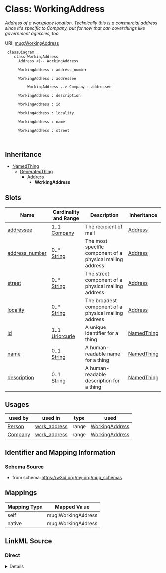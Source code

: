 # Class: WorkingAddress
_Address of a workplace location. Technically this is a commercial address since it's specific to Company, but for now that can cover things like government agencies, too._




URI: [mug:WorkingAddress](https://w3id.org/caufieldjh-in-space/mug_schemas/WorkingAddress)



```mermaid
 classDiagram
    class WorkingAddress
      Address <|-- WorkingAddress
      
      WorkingAddress : address_number
        
      WorkingAddress : addressee
        
          WorkingAddress ..> Company : addressee
        
      WorkingAddress : description
        
      WorkingAddress : id
        
      WorkingAddress : locality
        
      WorkingAddress : name
        
      WorkingAddress : street
        
      
```





## Inheritance
* [NamedThing](NamedThing.md)
    * [GeneratedThing](GeneratedThing.md)
        * [Address](Address.md)
            * **WorkingAddress**



## Slots

| Name | Cardinality and Range | Description | Inheritance |
| ---  | --- | --- | --- |
| [addressee](addressee.md) | 1..1 <br/> [Company](Company.md) | The recipient of mail | [Address](Address.md) |
| [address_number](address_number.md) | 0..* <br/> [String](String.md) | The most specific component of a physical mailing address | [Address](Address.md) |
| [street](street.md) | 0..* <br/> [String](String.md) | The street component of a physical mailing address | [Address](Address.md) |
| [locality](locality.md) | 0..* <br/> [String](String.md) | The broadest component of a physical mailing address | [Address](Address.md) |
| [id](id.md) | 1..1 <br/> [Uriorcurie](Uriorcurie.md) | A unique identifier for a thing | [NamedThing](NamedThing.md) |
| [name](name.md) | 0..1 <br/> [String](String.md) | A human-readable name for a thing | [NamedThing](NamedThing.md) |
| [description](description.md) | 0..1 <br/> [String](String.md) | A human-readable description for a thing | [NamedThing](NamedThing.md) |





## Usages

| used by | used in | type | used |
| ---  | --- | --- | --- |
| [Person](Person.md) | [work_address](work_address.md) | range | [WorkingAddress](WorkingAddress.md) |
| [Company](Company.md) | [work_address](work_address.md) | range | [WorkingAddress](WorkingAddress.md) |






## Identifier and Mapping Information







### Schema Source


* from schema: https://w3id.org/my-org/mug_schemas





## Mappings

| Mapping Type | Mapped Value |
| ---  | ---  |
| self | mug:WorkingAddress |
| native | mug:WorkingAddress |





## LinkML Source

<!-- TODO: investigate https://stackoverflow.com/questions/37606292/how-to-create-tabbed-code-blocks-in-mkdocs-or-sphinx -->

### Direct

<details>
```yaml
name: WorkingAddress
description: Address of a workplace location. Technically this is a commercial address
  since it's specific to Company, but for now that can cover things like government
  agencies, too.
from_schema: https://w3id.org/my-org/mug_schemas
rank: 1000
is_a: Address
slot_usage:
  addressee:
    name: addressee
    domain_of:
    - Address
    range: Company
    required: true

```
</details>

### Induced

<details>
```yaml
name: WorkingAddress
description: Address of a workplace location. Technically this is a commercial address
  since it's specific to Company, but for now that can cover things like government
  agencies, too.
from_schema: https://w3id.org/my-org/mug_schemas
rank: 1000
is_a: Address
slot_usage:
  addressee:
    name: addressee
    domain_of:
    - Address
    range: Company
    required: true
attributes:
  addressee:
    name: addressee
    description: The recipient of mail. May be a person or a company - the name is
      the most relevant part.
    from_schema: https://w3id.org/my-org/mug_schemas
    rank: 1000
    alias: addressee
    owner: WorkingAddress
    domain_of:
    - Address
    range: Company
    required: true
  address_number:
    name: address_number
    description: The most specific component of a physical mailing address. Multi-line
      values are  represented by multivalues.
    todos:
    - add an enum for corporate departments
    examples:
    - value: '30'
    - value: 40B
    - value: Room 581
    - value: Floor 12
    - value: Bamberg Building
    from_schema: https://w3id.org/my-org/mug_schemas
    rank: 1000
    multivalued: true
    alias: address_number
    owner: WorkingAddress
    domain_of:
    - Address
    range: string
  street:
    name: street
    description: The street component of a physical mailing address. Unabbreviated
      by default (Street, not St.) Multi-line values are represented by multivalues.
      See examples.
    todos:
    - convert to a GeneratedThing, at least to make street type enum
    examples:
    - value: Sandstone Street
    - value: Colonial Highway
    - value: Stevens Q. Puddleton Trail
    from_schema: https://w3id.org/my-org/mug_schemas
    rank: 1000
    multivalued: true
    alias: street
    owner: WorkingAddress
    domain_of:
    - Address
    range: string
  locality:
    name: locality
    description: The broadest component of a physical mailing address. Should include
      postal code.
    todos:
    - evaluate whether this really needs to be multivalued
    - convert to a GeneratedThing
    - but note that city, broader location, and postal code are all related
    - define a regex pattern (or patterns)
    examples:
    - value: Kansas City, Missouri 64102, United States
    - value: Staples, Ontario N0P 2J0, Canada
    - value: 14612 Falkensee, Germany
    from_schema: https://w3id.org/my-org/mug_schemas
    rank: 1000
    multivalued: true
    alias: locality
    owner: WorkingAddress
    domain_of:
    - Address
    range: string
  id:
    name: id
    description: A unique identifier for a thing
    from_schema: https://w3id.org/my-org/mug_schemas
    rank: 1000
    slot_uri: schema:identifier
    identifier: true
    alias: id
    owner: WorkingAddress
    domain_of:
    - NamedThing
    range: uriorcurie
  name:
    name: name
    description: A human-readable name for a thing
    from_schema: https://w3id.org/my-org/mug_schemas
    rank: 1000
    slot_uri: schema:name
    alias: name
    owner: WorkingAddress
    domain_of:
    - NamedThing
    range: string
  description:
    name: description
    description: A human-readable description for a thing. For a GeneratedThing, this
      will be one potential string representation of the object.
    from_schema: https://w3id.org/my-org/mug_schemas
    rank: 1000
    slot_uri: schema:description
    alias: description
    owner: WorkingAddress
    domain_of:
    - NamedThing
    range: string

```
</details>